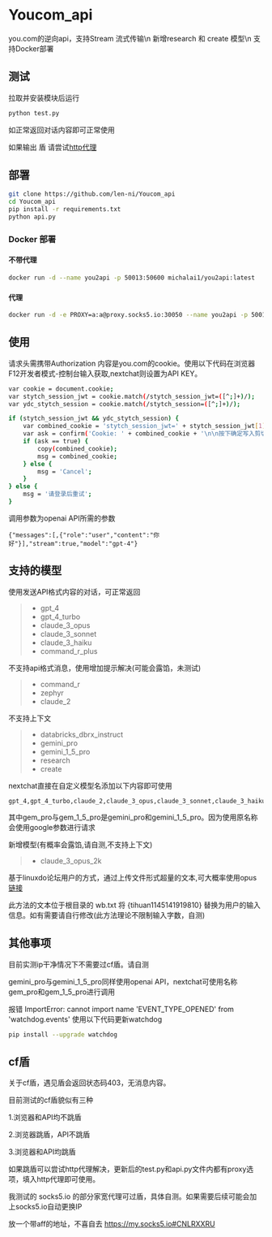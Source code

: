 # Youcom_api
you.com的逆向api，支持Stream 流式传输\n
新增research 和 create 模型\n
支持Docker部署

## 测试
拉取并安装模块后运行
```bash
python test.py
```
如正常返回对话内容即可正常使用

如果输出 盾 请尝试[http代理](https://github.com/len-ni/Youcom_api/?tab=readme-ov-file#cf%E7%9B%BE)

## 部署
```bash
git clone https://github.com/len-ni/Youcom_api
cd Youcom_api
pip install -r requirements.txt
python api.py
```
### Docker 部署
#### 不带代理
```bash
docker run -d --name you2api -p 50013:50600 michalai1/you2api:latest
```
#### 代理
```bash
docker run -d -e PROXY=a:a@proxy.socks5.io:30050 --name you2api -p 50013:50600 michalai1/you2api:latest
```


## 使用
请求头需携带Authorization 内容是you.com的cookie。使用以下代码在浏览器F12开发者模式-控制台输入获取,nextchat则设置为API KEY。
```bash
var cookie = document.cookie;
var stytch_session_jwt = cookie.match(/stytch_session_jwt=([^;]+)/);
var ydc_stytch_session = cookie.match(/stytch_session=([^;]+)/);

if (stytch_session_jwt && ydc_stytch_session) {
    var combined_cookie = 'stytch_session_jwt=' + stytch_session_jwt[1] + '; ' + 'ydc_stytch_session=' + ydc_stytch_session[1];
    var ask = confirm('Cookie: ' + combined_cookie + '\n\n按下确定写入剪切板?');
    if (ask == true) {
        copy(combined_cookie);
        msg = combined_cookie;
    } else {
        msg = 'Cancel';
    }
} else {
    msg = '请登录后重试';
}
```

调用参数为openai API所需的参数
```request body
{"messages":[,{"role":"user","content":"你好"}],"stream":true,"model":"gpt-4"}
```
## 支持的模型
使用发送API格式内容的对话，可正常返回
> - gpt_4
> - gpt_4_turbo
> - claude_3_opus
> - claude_3_sonnet
> - claude_3_haiku
> - command_r_plus

不支持api格式消息，使用增加提示解决(可能会露馅，未测试)
> - command_r
> - zephyr
> - claude_2

不支持上下文
> - databricks_dbrx_instruct 
> - gemini_pro
> - gemini_1_5_pro
> - research
> - create

nextchat直接在自定义模型名添加以下内容即可使用
```text
gpt_4,gpt_4_turbo,claude_2,claude_3_opus,claude_3_sonnet,claude_3_haiku,gem_pro,gem_1_5_pro,databricks_dbrx_instruct,command_r,command_r_plus,zephyr
```
其中gem_pro与gem_1_5_pro是gemini_pro和gemini_1_5_pro。因为使用原名称会使用google参数进行请求

新增模型(有概率会露馅,请自测,不支持上下文)
> - claude_3_opus_2k

基于linuxdo论坛用户的方式，通过上传文件形式超量的文本,可大概率使用opus [链接](https://linux.do/t/topic/68457)

此方法的文本位于根目录的 wb.txt 将 {tihuan1145141919810} 替换为用户的输入信息。如有需要请自行修改(此方法理论不限制输入字数，自测)

## 其他事项
目前实测ip干净情况下不需要过cf盾。请自测

gemini_pro与gemini_1_5_pro同样使用openai API，nextchat可使用名称gem_pro和gem_1_5_pro进行调用

报错 ImportError: cannot import name 'EVENT_TYPE_OPENED' from 'watchdog.events' 使用以下代码更新watchdog
```bash
pip install --upgrade watchdog
```

## cf盾
关于cf盾，遇见盾会返回状态码403，无消息内容。

目前测试的cf盾貌似有三种

1.浏览器和API均不跳盾

2.浏览器跳盾，API不跳盾

3.浏览器和API均跳盾

如果跳盾可以尝试http代理解决，更新后的test.py和api.py文件内都有proxy选项，填入http代理即可使用。

我测试的 socks5.io 的部分家宽代理可过盾，具体自测。如果需要后续可能会加上socks5.io自动更换IP

放一个带aff的地址，不喜自去 https://my.socks5.io#CNLRXXRU


